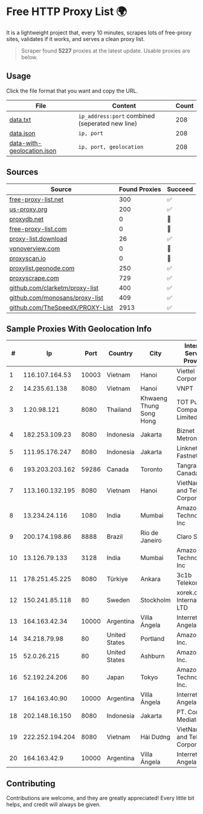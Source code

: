 
# Free HTTP Proxy List 🌍

It is a lightweight project that, every 10 minutes, scrapes lots of free-proxy sites, validates if it works, and serves a clean proxy list.


> Scraper found **5227** proxies at the latest update. Usable proxies are below.

## Usage

Click the file format that you want and copy the URL.


|File|Content|Count|
|----|-------|-----|
|[data.txt](https://raw.githubusercontent.com/themiralay/Proxy-List-World/master/data.txt)|`ip_address:port` combined (seperated new line)|208|
|[data.json](https://raw.githubusercontent.com/themiralay/Proxy-List-World/master/data.json)|`ip, port`|208|
|[data-with-geolocation.json](https://raw.githubusercontent.com/themiralay/Proxy-List-World/master/data-with-geolocation.json)|`ip, port, geolocation`|208|

## Sources

|Source|Found Proxies|Succeed|
|------|-------------|-------|
|[free-proxy-list.net](https://free-proxy-list.net)|300|✅|
|[us-proxy.org](https://www.us-proxy.org)|200|✅|
|[proxydb.net](http://proxydb.net)|0|🚫|
|[free-proxy-list.com](https://free-proxy-list.com/?page=&port=&type%5B%5D=http&type%5B%5D=https&up_time=0&search=Search)|0|🚫|
|[proxy-list.download](https://www.proxy-list.download/HTTP)|26|✅|
|[vpnoverview.com](https://vpnoverview.com/privacy/anonymous-browsing/free-proxy-servers)|0|🚫|
|[proxyscan.io](https://www.proxyscan.io)|0|🚫|
|[proxylist.geonode.com](https://proxylist.geonode.com/api/proxy-list?limit=300&page=1&sort_by=lastChecked&sort_type=desc&protocols=http,https)|250|✅|
|[proxyscrape.com](https://api.proxyscrape.com/v2/?request=displayproxies&protocol=http&timeout=10000&country=all&ssl=all&anonymity=all)|729|✅|
|[github.com/clarketm/proxy-list](https://raw.githubusercontent.com/clarketm/proxy-list/master/proxy-list-raw.txt)|400|✅|
|[github.com/monosans/proxy-list](https://raw.githubusercontent.com/monosans/proxy-list/main/proxies/http.txt)|409|✅|
|[github.com/TheSpeedX/PROXY-List](https://raw.githubusercontent.com/TheSpeedX/PROXY-List/master/http.txt)|2913|✅|


## Sample Proxies With Geolocation Info

|#|Ip|Port|Country|City|Internet Service Provider|
|-|--|----|-------|----|-------------------------|
|1|116.107.164.53|10003|Vietnam|Hanoi|Viettel Corporation|
|2|14.235.61.138|8080|Vietnam|Hanoi|VNPT|
|3|1.20.98.121|8080|Thailand|Khwaeng Thung Song Hong|TOT Public Company Limited|
|4|182.253.109.23|8080|Indonesia|Jakarta|Biznet Metronet|
|5|111.95.176.247|8080|Indonesia|Jakarta|Linknet-Fastnet ASN|
|6|193.203.203.162|59286|Canada|Toronto|Tangram Canada Inc.|
|7|113.160.132.195|8080|Vietnam|Hanoi|VietNam Post and Telecom Corporation|
|8|13.234.24.116|1080|India|Mumbai|Amazon Technologies Inc|
|9|200.174.198.86|8888|Brazil|Rio de Janeiro|Claro S.A|
|10|13.126.79.133|3128|India|Mumbai|Amazon Technologies Inc|
|11|178.251.45.225|8080|Türkiye|Ankara|3c1b Telekom|
|12|150.241.85.118|80|Sweden|Stockholm|xorek.cloud International LTD|
|13|164.163.42.34|10000|Argentina|Villa Ángela|Interret Villa Angela SRL|
|14|34.218.79.98|80|United States|Portland|Amazon.com, Inc.|
|15|52.0.26.215|80|United States|Ashburn|Amazon.com, Inc.|
|16|52.192.24.206|80|Japan|Tokyo|Amazon Technologies Inc.|
|17|164.163.40.90|10000|Argentina|Villa Ángela|Interret Villa Angela SRL|
|18|202.148.16.150|8080|Indonesia|Jakarta|PT. Core Mediatech|
|19|222.252.194.204|8080|Vietnam|Hải Dương|VietNam Post and Telecom Corporation|
|20|164.163.42.9|10000|Argentina|Villa Ángela|Interret Villa Angela SRL|



## Contributing

Contributions are welcome, and they are greatly appreciated! Every
little bit helps, and credit will always be given.

